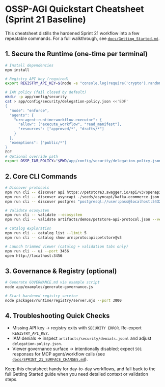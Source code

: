 # OSSP-AGI Quickstart Cheatsheet (Sprint 21 Baseline)

This cheatsheet distills the hardened Sprint 21 workflow into a few repeatable commands. For a full walkthrough, see [`docs/Getting_Started.md`](Getting_Started.md).

## 1. Secure the Runtime (one-time per terminal)

```bash
# Install dependencies
npm install

# Registry API key (required)
export REGISTRY_API_KEY=$(node -e "console.log(require('crypto').randomBytes(32).toString('hex'))")

# IAM policy (fail closed by default)
mkdir -p app/config/security
cat > app/config/security/delegation-policy.json <<'EOF'
{
  "mode": "enforce",
  "agents": {
    "urn:agent:runtime:workflow-executor": {
      "allow": ["execute_workflow", "read_manifest"],
      "resources": ["approved/*", "drafts/*"]
    }
  },
  "exemptions": ["public/*"]
}
EOF
# Optional override path
export OSSP_IAM_POLICY="$PWD/app/config/security/delegation-policy.json"
```

## 2. Core CLI Commands

```bash
# Discover protocols
npm run cli -- discover api https://petstore3.swagger.io/api/v3/openapi.json
npm run cli -- discover asyncapi ./seeds/asyncapi/kafka-ecommerce.json
npm run cli -- discover postgres "postgresql://user:pass@localhost:5432/mydb"

# Validate ecosystem
npm run cli -- validate --ecosystem
npm run cli -- validate artifacts/demos/petstore-api-protocol.json --verbose

# Catalog exploration
npm run cli -- catalog list --limit 5
npm run cli -- catalog show urn:proto:api:petstore@v3

# Launch trimmed viewer (catalog + validation tabs only)
npm run cli -- ui --port 3456
open http://localhost:3456
```

## 3. Governance & Registry (optional)

```bash
# Generate GOVERNANCE.md via example script
node app/examples/generate-governance.js

# Start hardened registry service
node packages/runtime/registry/server.mjs --port 3000
```

## 4. Troubleshooting Quick Checks

- Missing API key → registry exits with `SECURITY ERROR`. Re-export `REGISTRY_API_KEY`.
- IAM denials → inspect `artifacts/security/denials.jsonl` and adjust `delegation-policy.json`.
- Viewer governance surface → intentionally disabled; expect `501` responses for MCP agent/workflow calls (see [`docs/SPRINT_21_SURFACE_CHANGES.md`](SPRINT_21_SURFACE_CHANGES.md)).

Keep this cheatsheet handy for day-to-day workflows, and fall back to the full Getting Started guide when you need detailed context or validation steps.
